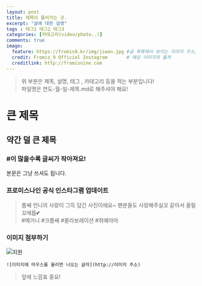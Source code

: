 ```yaml
---
layout: post
title: 제목이 들어가는 곳.
excerpt: "글에 대한 설명"
tags : 태그1 태그2 태그3
categories: [카테고리(video/photo..)]
comments: true
image:
  feature: https://fromis9.kr/img/jiwon.jpg #글 목록에서 보이는 이미지 주소, 링크
  credit: Fromis_9 Official Instagram       # 해당 이미지의 출처
  creditlink: http://fromisnine.com
---
```


> 위 부분은 제목, 설명, 태그 , 카테고리 등을 적는 부분입니다!  
파일명은 연도-월-일-제목.md로 해주셔야 해요!

# 큰 제목

## 약간 덜 큰 제목

### #이 많을수록 글씨가 작아져요!

본문은 그냥 쓰셔도 됩니다.

### 프로미스나인 공식 인스타그램 업데이트

> 롬쌔 언니의 사랑이 그득 담긴 사진이에요~
팬분들도 사랑해주실꼬 같아서 올릴꼬에욥💕  
> #메거니 #크롬쌔 #콜라보레이션 #쥐예아아

### 이미지 첨부하기

![지원](https://fromis9.kr/img/jiwon.jpg)

```
![이미지에 마우스를 올리면 나오는 글자](http://이미지 주소)
```
> 앞에 느낌표 중요!
